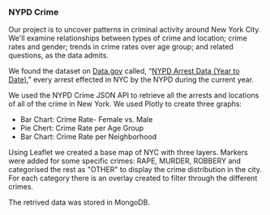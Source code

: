 ### NYPD Crime


Our project is to uncover patterns in criminal activity around New York City. We'll examine relationships between types of crime and location; crime rates and gender; trends in crime rates over age group; and related questions, as the data admits.

We found the dataset on [Data.gov](https://catalog.data.gov/dataset?publisher=data.cityofnewyork.us&organization=city-of-new-york) called, “[NYPD Arrest Data (Year to Date)](https://catalog.data.gov/dataset/nypd-arrest-data-year-to-date),” every arrest effected in NYC by the NYPD during the current year.

We used the NYPD Crime JSON API to retrieve all the arrests and locations of all of the crime in New York.
We used Plotly to create three graphs:
* Bar Chart: Crime Rate- Female vs. Male
* Pie Chert: Crime Rate per Age Group
* Bar Chart: Crime Rate per Neighborhood

Using Leaflet we created a base map of NYC with three layers. Markers were added for some specific crimes: RAPE, MURDER, ROBBERY and categorised the rest as "OTHER" to display the crime distribution in the city. For each category there is an overlay created to filter through the different crimes.

The retrived data was stored in MongoDB.



